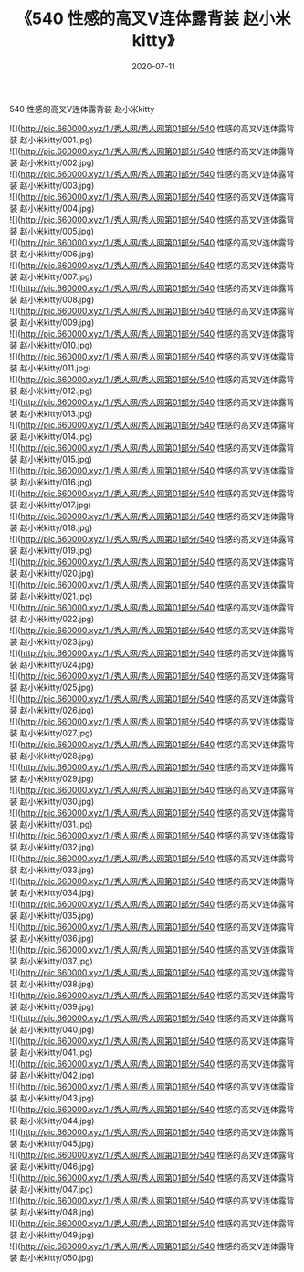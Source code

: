 ﻿---
layout: post
title:  《540 性感的高叉V连体露背装 赵小米kitty》
date:   2020-07-11
img: http://pic.660000.xyz/1:/秀人网/秀人网第01部分/540 性感的高叉V连体露背装 赵小米kitty/000.jpg
categories: [美女, 清纯, 唯美]
---

540 性感的高叉V连体露背装 赵小米kitty

  ![](http://pic.660000.xyz/1:/秀人网/秀人网第01部分/540 性感的高叉V连体露背装 赵小米kitty/001.jpg) <br> ![](http://pic.660000.xyz/1:/秀人网/秀人网第01部分/540 性感的高叉V连体露背装 赵小米kitty/002.jpg) <br> ![](http://pic.660000.xyz/1:/秀人网/秀人网第01部分/540 性感的高叉V连体露背装 赵小米kitty/003.jpg) <br> ![](http://pic.660000.xyz/1:/秀人网/秀人网第01部分/540 性感的高叉V连体露背装 赵小米kitty/004.jpg) <br> ![](http://pic.660000.xyz/1:/秀人网/秀人网第01部分/540 性感的高叉V连体露背装 赵小米kitty/005.jpg) <br> ![](http://pic.660000.xyz/1:/秀人网/秀人网第01部分/540 性感的高叉V连体露背装 赵小米kitty/006.jpg) <br> ![](http://pic.660000.xyz/1:/秀人网/秀人网第01部分/540 性感的高叉V连体露背装 赵小米kitty/007.jpg) <br> ![](http://pic.660000.xyz/1:/秀人网/秀人网第01部分/540 性感的高叉V连体露背装 赵小米kitty/008.jpg) <br> ![](http://pic.660000.xyz/1:/秀人网/秀人网第01部分/540 性感的高叉V连体露背装 赵小米kitty/009.jpg) <br> ![](http://pic.660000.xyz/1:/秀人网/秀人网第01部分/540 性感的高叉V连体露背装 赵小米kitty/010.jpg) <br> ![](http://pic.660000.xyz/1:/秀人网/秀人网第01部分/540 性感的高叉V连体露背装 赵小米kitty/011.jpg) <br> ![](http://pic.660000.xyz/1:/秀人网/秀人网第01部分/540 性感的高叉V连体露背装 赵小米kitty/012.jpg) <br> ![](http://pic.660000.xyz/1:/秀人网/秀人网第01部分/540 性感的高叉V连体露背装 赵小米kitty/013.jpg) <br> ![](http://pic.660000.xyz/1:/秀人网/秀人网第01部分/540 性感的高叉V连体露背装 赵小米kitty/014.jpg) <br> ![](http://pic.660000.xyz/1:/秀人网/秀人网第01部分/540 性感的高叉V连体露背装 赵小米kitty/015.jpg) <br> ![](http://pic.660000.xyz/1:/秀人网/秀人网第01部分/540 性感的高叉V连体露背装 赵小米kitty/016.jpg) <br> ![](http://pic.660000.xyz/1:/秀人网/秀人网第01部分/540 性感的高叉V连体露背装 赵小米kitty/017.jpg) <br> ![](http://pic.660000.xyz/1:/秀人网/秀人网第01部分/540 性感的高叉V连体露背装 赵小米kitty/018.jpg) <br> ![](http://pic.660000.xyz/1:/秀人网/秀人网第01部分/540 性感的高叉V连体露背装 赵小米kitty/019.jpg) <br> ![](http://pic.660000.xyz/1:/秀人网/秀人网第01部分/540 性感的高叉V连体露背装 赵小米kitty/020.jpg) <br> ![](http://pic.660000.xyz/1:/秀人网/秀人网第01部分/540 性感的高叉V连体露背装 赵小米kitty/021.jpg) <br> ![](http://pic.660000.xyz/1:/秀人网/秀人网第01部分/540 性感的高叉V连体露背装 赵小米kitty/022.jpg) <br> ![](http://pic.660000.xyz/1:/秀人网/秀人网第01部分/540 性感的高叉V连体露背装 赵小米kitty/023.jpg) <br> ![](http://pic.660000.xyz/1:/秀人网/秀人网第01部分/540 性感的高叉V连体露背装 赵小米kitty/024.jpg) <br> ![](http://pic.660000.xyz/1:/秀人网/秀人网第01部分/540 性感的高叉V连体露背装 赵小米kitty/025.jpg) <br> ![](http://pic.660000.xyz/1:/秀人网/秀人网第01部分/540 性感的高叉V连体露背装 赵小米kitty/026.jpg) <br> ![](http://pic.660000.xyz/1:/秀人网/秀人网第01部分/540 性感的高叉V连体露背装 赵小米kitty/027.jpg) <br> ![](http://pic.660000.xyz/1:/秀人网/秀人网第01部分/540 性感的高叉V连体露背装 赵小米kitty/028.jpg) <br> ![](http://pic.660000.xyz/1:/秀人网/秀人网第01部分/540 性感的高叉V连体露背装 赵小米kitty/029.jpg) <br> ![](http://pic.660000.xyz/1:/秀人网/秀人网第01部分/540 性感的高叉V连体露背装 赵小米kitty/030.jpg) <br> ![](http://pic.660000.xyz/1:/秀人网/秀人网第01部分/540 性感的高叉V连体露背装 赵小米kitty/031.jpg) <br> ![](http://pic.660000.xyz/1:/秀人网/秀人网第01部分/540 性感的高叉V连体露背装 赵小米kitty/032.jpg) <br> ![](http://pic.660000.xyz/1:/秀人网/秀人网第01部分/540 性感的高叉V连体露背装 赵小米kitty/033.jpg) <br> ![](http://pic.660000.xyz/1:/秀人网/秀人网第01部分/540 性感的高叉V连体露背装 赵小米kitty/034.jpg) <br> ![](http://pic.660000.xyz/1:/秀人网/秀人网第01部分/540 性感的高叉V连体露背装 赵小米kitty/035.jpg) <br> ![](http://pic.660000.xyz/1:/秀人网/秀人网第01部分/540 性感的高叉V连体露背装 赵小米kitty/036.jpg) <br> ![](http://pic.660000.xyz/1:/秀人网/秀人网第01部分/540 性感的高叉V连体露背装 赵小米kitty/037.jpg) <br> ![](http://pic.660000.xyz/1:/秀人网/秀人网第01部分/540 性感的高叉V连体露背装 赵小米kitty/038.jpg) <br> ![](http://pic.660000.xyz/1:/秀人网/秀人网第01部分/540 性感的高叉V连体露背装 赵小米kitty/039.jpg) <br> ![](http://pic.660000.xyz/1:/秀人网/秀人网第01部分/540 性感的高叉V连体露背装 赵小米kitty/040.jpg) <br> ![](http://pic.660000.xyz/1:/秀人网/秀人网第01部分/540 性感的高叉V连体露背装 赵小米kitty/041.jpg) <br> ![](http://pic.660000.xyz/1:/秀人网/秀人网第01部分/540 性感的高叉V连体露背装 赵小米kitty/042.jpg) <br> ![](http://pic.660000.xyz/1:/秀人网/秀人网第01部分/540 性感的高叉V连体露背装 赵小米kitty/043.jpg) <br> ![](http://pic.660000.xyz/1:/秀人网/秀人网第01部分/540 性感的高叉V连体露背装 赵小米kitty/044.jpg) <br> ![](http://pic.660000.xyz/1:/秀人网/秀人网第01部分/540 性感的高叉V连体露背装 赵小米kitty/045.jpg) <br> ![](http://pic.660000.xyz/1:/秀人网/秀人网第01部分/540 性感的高叉V连体露背装 赵小米kitty/046.jpg) <br> ![](http://pic.660000.xyz/1:/秀人网/秀人网第01部分/540 性感的高叉V连体露背装 赵小米kitty/047.jpg) <br> ![](http://pic.660000.xyz/1:/秀人网/秀人网第01部分/540 性感的高叉V连体露背装 赵小米kitty/048.jpg) <br> ![](http://pic.660000.xyz/1:/秀人网/秀人网第01部分/540 性感的高叉V连体露背装 赵小米kitty/049.jpg) <br> ![](http://pic.660000.xyz/1:/秀人网/秀人网第01部分/540 性感的高叉V连体露背装 赵小米kitty/050.jpg) <br>
